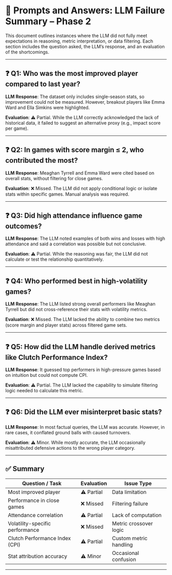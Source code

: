 # 🧠 Prompts and Answers: LLM Failure Summary – Phase 2

This document outlines instances where the LLM did not fully meet expectations in reasoning, metric interpretation, or data filtering. Each section includes the question asked, the LLM’s response, and an evaluation of the shortcomings.

---

## ❓ Q1: Who was the most improved player compared to last year?

**LLM Response**: The dataset only includes single-season stats, so improvement could not be measured. However, breakout players like Emma Ward and Ella Simkins were highlighted.

**Evaluation**: ⚠ Partial. While the LLM correctly acknowledged the lack of historical data, it failed to suggest an alternative proxy (e.g., impact score per game).

---

## ❓ Q2: In games with score margin ≤ 2, who contributed the most?

**LLM Response**: Meaghan Tyrrell and Emma Ward were cited based on overall stats, without filtering for close games.

**Evaluation**: ❌ Missed. The LLM did not apply conditional logic or isolate stats within specific games. Manual analysis was required.

---

## ❓ Q3: Did high attendance influence game outcomes?

**LLM Response**: The LLM noted examples of both wins and losses with high attendance and said a correlation was possible but not conclusive.

**Evaluation**: ⚠ Partial. While the reasoning was fair, the LLM did not calculate or test the relationship quantitatively.

---

## ❓ Q4: Who performed best in high-volatility games?

**LLM Response**: The LLM listed strong overall performers like Meaghan Tyrrell but did not cross-reference their stats with volatility metrics.

**Evaluation**: ❌ Missed. The LLM lacked the ability to combine two metrics (score margin and player stats) across filtered game sets.

---

## ❓ Q5: How did the LLM handle derived metrics like Clutch Performance Index?

**LLM Response**: It guessed top performers in high-pressure games based on intuition but could not compute CPI.

**Evaluation**: ⚠ Partial. The LLM lacked the capability to simulate filtering logic needed to calculate this metric.

---

## ❓ Q6: Did the LLM ever misinterpret basic stats?

**LLM Response**: In most factual queries, the LLM was accurate. However, in rare cases, it conflated ground balls with caused turnovers.

**Evaluation**: ⚠ Minor. While mostly accurate, the LLM occasionally misattributed defensive actions to the wrong player category.

---

## ✅ Summary

| Question / Task                              | Evaluation | Issue Type             |
|----------------------------------------------|------------|-------------------------|
| Most improved player                         | ⚠ Partial  | Data limitation         |
| Performance in close games                   | ❌ Missed  | Filtering failure       |
| Attendance correlation                       | ⚠ Partial  | Lack of computation     |
| Volatility-specific performance              | ❌ Missed  | Metric crossover logic  |
| Clutch Performance Index (CPI)               | ⚠ Partial  | Custom metric handling  |
| Stat attribution accuracy                    | ⚠ Minor    | Occasional confusion    |

---